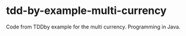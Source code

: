 # tdd-by-example-multi-currency
Code from TDDby example for the multi currency. Programming in Java.
